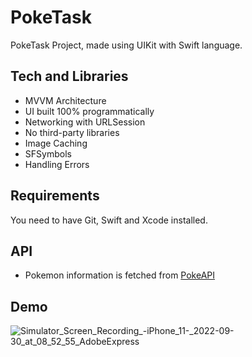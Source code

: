 # PokeTask

PokeTask Project, made using UIKit with Swift language.


## Tech and Libraries

 - MVVM Architecture
 - UI built 100% programmatically
 - Networking with URLSession
 - No third-party libraries
 - Image Caching
 - SFSymbols
 - Handling Errors


## Requirements
You need to have Git, Swift and Xcode installed.

## API

- Pokemon information is fetched from [PokeAPI](https://pokeapi.co/)

## Demo

![Simulator_Screen_Recording_-_iPhone_11_-_2022-09-30_at_08_52_55_AdobeExpress](https://user-images.githubusercontent.com/106486885/193202972-666c6ca7-0da8-4030-ab0c-73f8db1b9cd6.gif)




